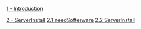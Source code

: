 [1 - Introduction ](./section/1.Introduction.md)

[2 - ServerInstall](./section/2.ServerInstall.md)
   [2.1 needSofterware](./section/2.1.SofterwareRequirements)
   [2.2 ServerInstall](./section/2.2.InstallServer.md)
